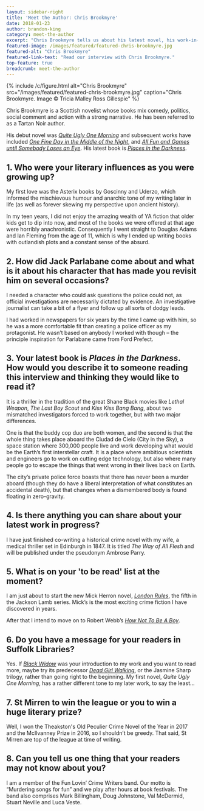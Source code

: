 ```yaml
---
layout: sidebar-right
title: 'Meet the Author: Chris Brookmyre'
date: 2018-01-23
author: brandon-king
category: meet-the-author
excerpt: "Chris Brookmyre tells us about his latest novel, his work-in-progress and how he created Jack Parlabane."
featured-image: /images/featured/featured-chris-brookmyre.jpg
featured-alt: "Chris Brookmyre"
featured-link-text: "Read our interview with Chris Brookmyre."
top-feature: true
breadcrumb: meet-the-author
---
```


{% include /c/figure.html alt="Chris Brookmyre" src="/images/featured/featured-chris-brookmyre.jpg" caption="Chris Brookmyre. Image &copy; Tricia Malley Ross Gillespie" %}

Chris Brookmyre is a Scottish novelist whose books mix comedy, politics, social comment and action with a strong narrative. He has been referred to as a Tartan Noir author.

His debut novel was [<cite>Quite Ugly One Morning</cite>](https://suffolk.spydus.co.uk/cgi-bin/spydus.exe/ENQ/OPAC/BIBENQ?BRN=8948) and subsequent works have included [<cite>One Fine Day in the Middle of the Night</cite>](https://suffolk.spydus.co.uk/cgi-bin/spydus.exe/ENQ/OPAC/BIBENQ?BRN=9996), and [<cite>All Fun and Games until Somebody Loses an Eye</cite>](https://suffolk.spydus.co.uk/cgi-bin/spydus.exe/ENQ/OPAC/BIBENQ?BRN=12129). His latest book is [<cite>Places in the Darkness</cite>](https://suffolk.spydus.co.uk/cgi-bin/spydus.exe/ENQ/OPAC/BIBENQ?BRN=2269942).

## 1. Who were your literary influences as you were growing up?

My first love was the Asterix books by Goscinny and Uderzo, which informed the mischievous humour and anarchic tone of my writing later in life (as well as forever skewing my perspective upon ancient history).

In my teen years, I did not enjoy the amazing wealth of YA fiction that older kids get to dip into now, and most of the books we were offered at that age were horribly anachronistic. Consequently I went straight to Douglas Adams and Ian Fleming from the age of 11, which is why I ended up writing books with outlandish plots and a constant sense of the absurd.

## 2. How did Jack Parlabane come about and what is it about his character that has made you revisit him on several occasions?

I needed a character who could ask questions the police could not, as official investigations are necessarily dictated by evidence. An investigative journalist can take a bit of a flyer and follow up all sorts of dodgy leads.

I had worked in newspapers for six years by the time I came up with him, so he was a more comfortable fit than creating a police officer as my protagonist. He wasn’t based on anybody I worked with though – the principle inspiration for Parlabane came from Ford Prefect.

## 3. Your latest book is <cite>Places in the Darkness</cite>. How would you describe it to someone reading this interview and thinking they would like to read it?

It is a thriller in the tradition of the great Shane Black movies like <cite>Lethal Weapon</cite>, <cite>The Last Boy Scout</cite> and <cite>Kiss Kiss Bang Bang</cite>, about two mismatched investigators forced to work together, but with two major differences.

One is that the buddy cop duo are both women, and the second is that the whole thing takes place aboard the Ciudad de Cielo (City in the Sky), a space station where 300,000 people live and work developing what would be the Earth’s first interstellar craft. It is a place where ambitious scientists and engineers go to work on cutting edge technology, but also where many people go to escape the things that went wrong in their lives back on Earth.

The city’s private police force boasts that there has never been a murder aboard (though they do have a liberal interpretation of what constitutes an accidental death), but that changes when a dismembered body is found floating in zero-gravity.

## 4. Is there anything you can share about your latest work in progress?

I have just finished co-writing a historical crime novel with my wife, a medical thriller set in Edinburgh in 1847. It is titled <cite>The Way of All Flesh</cite> and will be published under the pseudonym Ambrose Parry.

## 5. What is on your 'to be read' list at the moment?

I am just about to start the new Mick Herron novel, [<cite>London Rules</cite>](https://suffolk.spydus.co.uk/cgi-bin/spydus.exe/ENQ/OPAC/BIBENQ?BRN=2318784), the fifth in the Jackson Lamb series. Mick’s is the most exciting crime fiction I have discovered in years.

After that I intend to move on to Robert Webb’s [<cite>How Not To Be A Boy</cite>](https://suffolk.spydus.co.uk/cgi-bin/spydus.exe/ENQ/OPAC/BIBENQ?BRN=2185360).

## 6. Do you have a message for your readers in Suffolk Libraries?

Yes. If [<cite>Black Widow</cite>](https://suffolk.spydus.co.uk/cgi-bin/spydus.exe/ENQ/OPAC/BIBENQ?BRN=2062460) was your introduction to my work and you want to read more, maybe try its predecessor [<cite>Dead Girl Walking</cite>](https://suffolk.spydus.co.uk/cgi-bin/spydus.exe/ENQ/OPAC/BIBENQ?BRN=1752976), or the Jasmine Sharp trilogy, rather than going right to the beginning. My first novel, <cite>Quite Ugly One Morning</cite>, has a rather different tone to my later work, to say the least...

## 7. St Mirren to win the league or you to win a huge literary prize?

Well, I won the Theakston's Old Peculier Crime Novel of the Year in 2017 and the McIlvanney Prize in 2016, so I shouldn’t be greedy. That said, St Mirren are top of the league at time of writing.

## 8. Can you tell us one thing that your readers may not know about you?

I am a member of the Fun Lovin’ Crime Writers band. Our motto is “Murdering songs for fun” and we play after hours at book festivals. The band also comprises Mark Billingham, Doug Johnstone, Val McDermid, Stuart Neville and Luca Veste.
